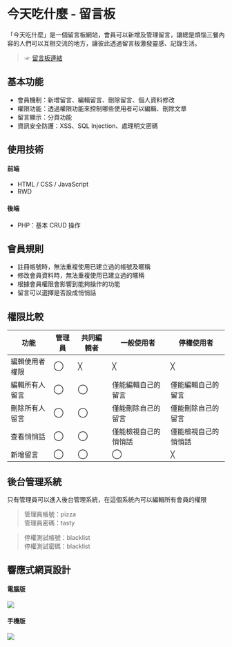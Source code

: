 # 今天吃什麼 - 留言板
「今天吃什麼」是一個留言板網站，會員可以新增及管理留言，讓總是煩惱三餐內容的人們可以互相交流的地方，讓彼此透過留言板激發靈感、記錄生活。

> ☞ [留言板連結](http://mentor-program.co/mtr04group5/mily/week11/hw1/index.php)

## 基本功能
- 會員機制：新增留言、編輯留言、刪除留言、個人資料修改
- 權限功能：透過權限功能來控制哪些使用者可以編輯、刪除文章
- 留言顯示：分頁功能
- 資訊安全防護：XSS、SQL Injection、處理明文密碼

## 使用技術
#### 前端
- HTML / CSS / JavaScript
- RWD

#### 後端
- PHP：基本 CRUD 操作

## 會員規則
- 註冊帳號時，無法重複使用已建立過的帳號及暱稱
- 修改會員資料時，無法重複使用已建立過的暱稱
- 根據會員權限會影響到能夠操作的功能
- 留言可以選擇是否設成悄悄話
 
## 權限比較
| 功能      | 管理員 | 共同編輯者 | 一般使用者 | 停權使用者 |
| -------- | -------- | -------- | -------- | -------- |
| 編輯使用者權限  | ◯ | ╳ | ╳   |   ╳   |
| 編輯所有人留言  | ◯ | ◯ | 僅能編輯自己的留言 | 僅能編輯自己的留言 |
| 刪除所有人留言  | ◯ | ◯ | 僅能刪除自己的留言 | 僅能刪除自己的留言 |
| 查看悄悄話  | ◯ | ◯ | 僅能檢視自己的悄悄話 | 僅能檢視自己的悄悄話 |
| 新增留言  | ◯ | ◯ | ◯ | ╳ |

## 後台管理系統
只有管理員可以進入後台管理系統，在這個系統內可以編輯所有會員的權限

> 管理員帳號：pizza <br>
> 管理員密碼：tasty

> 停權測試帳號：blacklist <br>
> 停權測試密碼：blacklist

## 響應式網頁設計
#### 電腦版
![](RWD-desktop.gif)

#### 手機版
![](RWD-mobile.gif)